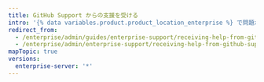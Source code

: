 ```yaml
---
title: GitHub Support からの支援を受ける
intro: '{% data variables.product.product_location_enterprise %} で問題が生じた場合、{% data variables.contact.github_support %} が支援できます。'
redirect_from:
  - /enterprise/admin/guides/enterprise-support/receiving-help-from-github-enterprise-support/
  - /enterprise/admin/enterprise-support/receiving-help-from-github-support
mapTopic: true
versions:
  enterprise-server: '*'
---
```


